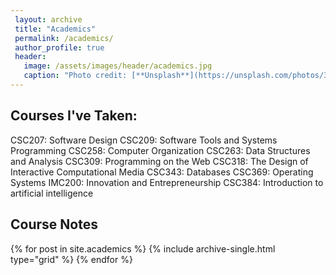 ```yaml
---
 layout: archive
 title: "Academics"
 permalink: /academics/
 author_profile: true
 header:
   image: /assets/images/header/academics.jpg
   caption: "Photo credit: [**Unsplash**](https://unsplash.com/photos/3jRGSA2IH0c)"
---
```


 ## Courses I've Taken:

  CSC207: Software Design
  CSC209: Software Tools and Systems Programming
  CSC258: Computer Organization
  CSC263: Data Structures and Analysis
  CSC309: Programming on the Web
  CSC318: The Design of Interactive Computational Media
  CSC343: Databases
  CSC369: Operating Systems
  IMC200: Innovation and Entrepreneurship
  CSC384: Introduction to artificial intelligence

 ## Course Notes

 <div class="grid__wrapper">
   {% for post in site.academics %}
     {% include archive-single.html type="grid" %}
   {% endfor %}
 </div>
